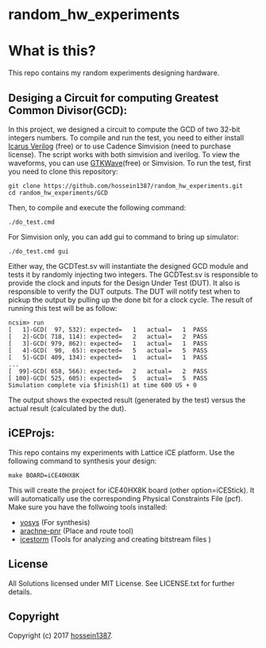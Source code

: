 # random_hw_experiments
# What is this?

This repo contains my random experiments designing hardware.


## Desiging a Circuit for computing Greatest Common Divisor(GCD):

In this project, we designed a circuit to compute the GCD of two 32-bit integers numbers. To compile and run the test, you need to either install [Icarus Verilog](http://iverilog.icarus.com/) (free) or to use Cadence Simvision (need to purchase license). The script works with both simvision and iverilog. To view the waveforms, you can use [GTKWave](http://gtkwave.sourceforge.net/)(free) or Simvision. To run the test,
first you need to clone this repository:

    git clone https://github.com/hossein1387/random_hw_experiments.git
    cd random_hw_experiments/GCD

Then, to compile and execute the following command:

    ./do_test.cmd

For Simvision only, you can add gui to command to bring up simulator:

    ./do_test.cmd gui

Either way, the GCDTest.sv will instantiate the designed GCD module and tests it by randomly injecting two integers. The GCDTest.sv is responsible to provide the clock and inputs for the Design Under Test (DUT). It also is responsible to verify the DUT outputs. The DUT will notify test when to pickup the output by pulling up the done bit for a clock cycle. The result of running this test will be as follow:

    ncsim> run
    [   1]-GCD(  97, 532): expected=   1   actual=   1  PASS
    [   2]-GCD( 718, 114): expected=   2   actual=   2  PASS
    [   3]-GCD( 979, 862): expected=   1   actual=   1  PASS
    [   4]-GCD(  90,  65): expected=   5   actual=   5  PASS
    [   5]-GCD( 409, 134): expected=   1   actual=   1  PASS
    ...
    [  99]-GCD( 658, 566): expected=   2   actual=   2  PASS
    [ 100]-GCD( 525, 605): expected=   5   actual=   5  PASS
    Simulation complete via $finish(1) at time 600 US + 0

The output shows the expected result (generated by the test) versus the actual result (calculated by the dut).

## iCEProjs:

This repo contains my experiments with Lattice iCE platform. Use the following command to synthesis your design:
    
    make BOARD=iCE40HX8K

This will create the project for iCE40HX8K board (other option=iCEStick). It will automatically use the corresponding Physical Constraints File (pcf).  
Make sure you have the follwoing tools installed:
    
* [yosys](https://github.com/cliffordwolf/yosys) (For synthesis)
* [arachne-pnr](https://github.com/cseed/arachne-pnr) (Place and route tool) 
* [icestorm](https://github.com/cliffordwolf/icestorm) (Tools for analyzing and creating bitstream files )



## License

All Solutions licensed under MIT License. See LICENSE.txt for further details.


## Copyright

Copyright (c) 2017 [hossein1387](http://hossein1387.github.io/).

